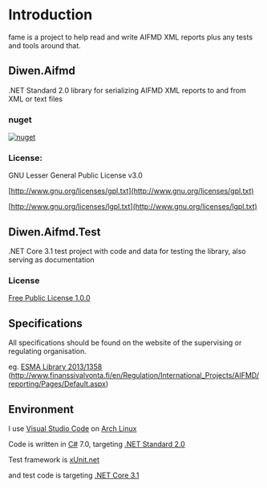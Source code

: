 # Introduction 
fame is a project to help read and write AIFMD XML reports 
plus any tests and tools around that.

## Diwen.Aifmd
.NET Standard 2.0 library for serializing AIFMD XML reports to and from XML or text files

### nuget
[![nuget](https://img.shields.io/nuget/v/Diwen.Aifmd.svg)](https://www.nuget.org/packages/Diwen.Aifmd/)

### License:
GNU Lesser General Public License v3.0

[http://www.gnu.org/licenses/gpl.txt](http://www.gnu.org/licenses/gpl.txt)

[http://www.gnu.org/licenses/lgpl.txt](http://www.gnu.org/licenses/lgpl.txt)


## Diwen.Aifmd.Test
.NET Core 3.1 test project with code and data for testing the library, also serving as documentation

### License
[Free Public License 1.0.0](https://opensource.org/licenses/FPL-1.0.0)

## Specifications
All specifications should be found on the website of the supervising or regulating organisation.

eg.
[ESMA Library 2013/1358](https://www.esma.europa.eu/databases-library/esma-library/2013%252F1358)
(http://www.finanssivalvonta.fi/en/Regulation/International_Projects/AIFMD/reporting/Pages/Default.aspx)

## Environment
I use [Visual Studio Code](https://code.visualstudio.com/) 
on [Arch Linux](https://www.archlinux.org/)

Code is written in [C#](https://docs.microsoft.com/en-us/dotnet/csharp/index) 7.0, targeting 
[.NET Standard 2.0](https://github.com/dotnet/standard/blob/master/docs/versions/netstandard2.0.md) 

Test framework is [xUnit.net](https://xunit.github.io/)

and test code is targeting [.NET Core 3.1](https://docs.microsoft.com/en-us/dotnet/core/)
